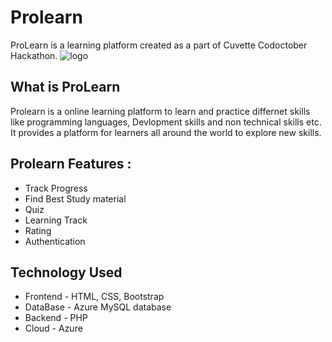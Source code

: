 # Prolearn
ProLearn is a learning platform created as a part of Cuvette Codoctober Hackathon.
![logo](https://github.com/prgayake/Prolearn/blob/main/logo.png)

## What is ProLearn
Prolearn is a online learning platform to learn and practice differnet skills like programming languages, Devlopment skills and non technical skills etc. It provides a platform for learners all around the world to explore new skills.

## Prolearn Features :
- Track Progress
- Find Best Study material
- Quiz 
- Learning Track
- Rating
- Authentication


## Technology Used
- Frontend - HTML, CSS, Bootstrap
- DataBase - Azure MySQL database
- Backend - PHP
- Cloud - Azure  
